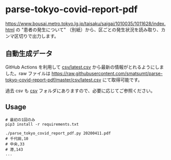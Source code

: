 # parse-tokyo-covid-report-pdf

https://www.bousai.metro.tokyo.lg.jp/taisaku/saigai/1010035/1011628/index.html の "患者の発生について" （別紙）から、区ごとの発生状況を読み取り、カンマ区切りで出力します。

## 自動生成データ

GitHub Actions を利用して [csv/latest.csv](csv/latest.csv) から最新の情報がとれるようにしました。raw ファイルは https://raw.githubusercontent.com/smatsumt/parse-tokyo-covid-report-pdf/master/csv/latest.csv にて取得可能です。

過去 csv も [csv](csv) フォルダにありますので、必要に応じてご参照ください。

## Usage

```shell script
# 最初の1回のみ
pip3 install -r requirements.txt
```

```
./parse_tokyo_covid_report_pdf.py 20200411.pdf
# 千代田,10
# 中央,33
# 港,143
...
```
